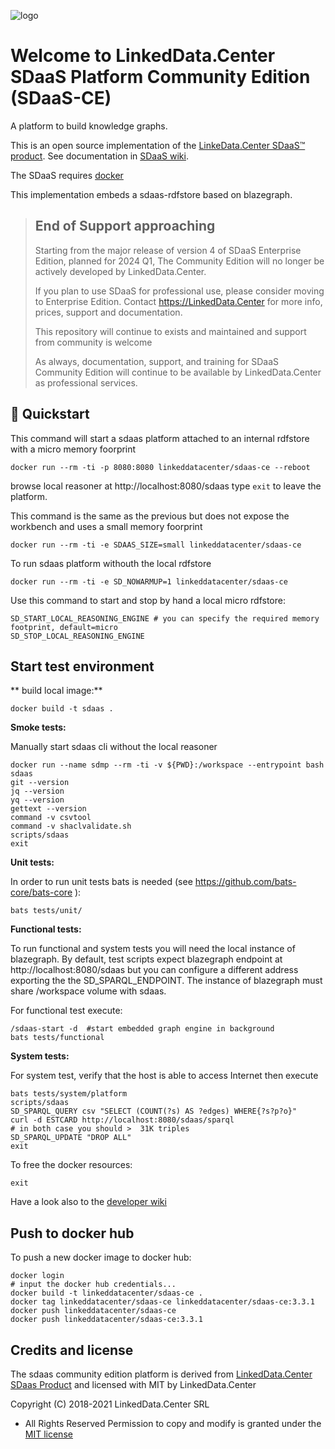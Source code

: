 ![logo](http://linkeddata.center/resources/v4/logo/Logo-colori-trasp_oriz-640x220.png)

# Welcome to LinkedData.Center SDaaS Platform Community Edition (SDaaS-CE)

A platform to build knowledge graphs.

This is an open source implementation of the [LinkeData.Center SDaaS™ product](https://it.linkeddata.center/p/sdaas).
See documentation in [SDaaS wiki](https://bitbucket.org/linkeddatacenter/sdaas/wiki/Home).

The SDaaS requires [docker](https://www.docker.com/) 

This implementation embeds a sdaas-rdfstore based on blazegraph.



> ## End of Support approaching
>
> Starting from the major release of version 4 of SDaaS Enterprise Edition, planned for 2024 Q1,
> The Community Edition will no longer be actively developed by LinkedData.Center.
>
> If you plan to use SDaaS for professional use, please consider moving to Enterprise Edition.
> Contact https://LinkedData.Center for more info, prices, support and documentation.
> 
> This repository will continue to exists and maintained and support from community is welcome
>
> As always, documentation, support, and training for SDaaS Community Edition will continue to be available by LinkedData.Center as professional services.

## 🚀 Quickstart

This command will start a sdaas platform attached to an internal rdfstore with a micro memory foorprint

	docker run --rm -ti -p 8080:8080 linkeddatacenter/sdaas-ce --reboot

browse local reasoner at http://localhost:8080/sdaas type `exit` to leave the platform.

This command is the same as the previous but does not expose the workbench and uses a small memory foorprint

	docker run --rm -ti -e SDAAS_SIZE=small linkeddatacenter/sdaas-ce


To run sdaas platform withouth the local rdfstore 

	docker run --rm -ti -e SD_NOWARMUP=1 linkeddatacenter/sdaas-ce
	
Use this command to start and stop by hand a local micro rdfstore:

	SD_START_LOCAL_REASONING_ENGINE # you can specify the required memory footprint, default=micro
	SD_STOP_LOCAL_REASONING_ENGINE


## Start test environment

** build local image:**


	docker build -t sdaas .


**Smoke tests:** 

Manually start sdaas cli without the local reasoner 

```
docker run --name sdmp --rm -ti -v ${PWD}:/workspace --entrypoint bash sdaas
git --version
jq --version
yq --version
gettext --version
command -v csvtool
command -v shaclvalidate.sh
scripts/sdaas
exit
```


**Unit tests:**

In order to run unit tests bats is needed (see https://github.com/bats-core/bats-core ):

	bats tests/unit/
	

**Functional tests:**

To run functional and system tests you will need the local instance of blazegraph.
By default, test scripts expect blazegraph endpoint at http://localhost:8080/sdaas 
but you can configure a different address exporting the the SD_SPARQL_ENDPOINT.
The instance of blazegraph must share /workspace volume with sdaas.


For functional test execute: 

```
/sdaas-start -d  #start embedded graph engine in background
bats tests/functional
```

**System tests:**

For system test, verify that the host is able to access Internet then  execute 

```
bats tests/system/platform
scripts/sdaas
SD_SPARQL_QUERY csv "SELECT (COUNT(?s) AS ?edges) WHERE{?s?p?o}"
curl -d ESTCARD http://localhost:8080/sdaas/sparql
# in both case you should >  31K triples 
SD_SPARQL_UPDATE "DROP ALL"
exit
```

To free the docker resources:

	exit


Have a look also to the [developer wiki](https://github.com/linkeddatacenter/sdaas-ce/wiki)


## Push to docker hub

To push a new docker image to docker hub:

```
docker login
# input the docker hub credentials...
docker build -t linkeddatacenter/sdaas-ce .
docker tag linkeddatacenter/sdaas-ce linkeddatacenter/sdaas-ce:3.3.1
docker push linkeddatacenter/sdaas-ce
docker push linkeddatacenter/sdaas-ce:3.3.1
```


## Credits and license

The sdaas community edition platform is derived from [LinkedData.Center SDaas Product](https://it.linkeddata.center/p/sdaas) and licensed with MIT by LinkedData.Center

Copyright (C) 2018-2021 LinkedData.Center SRL
 - All Rights Reserved
Permission to copy and modify is granted under the [MIT license](LICENSE)

